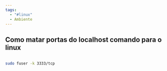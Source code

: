 ```yaml
---
tags:
  - "#linux"
  - Ambiente
---
```


## Como matar portas do localhost comando para o linux

```bash

sudo fuser -k 3333/tcp

```

